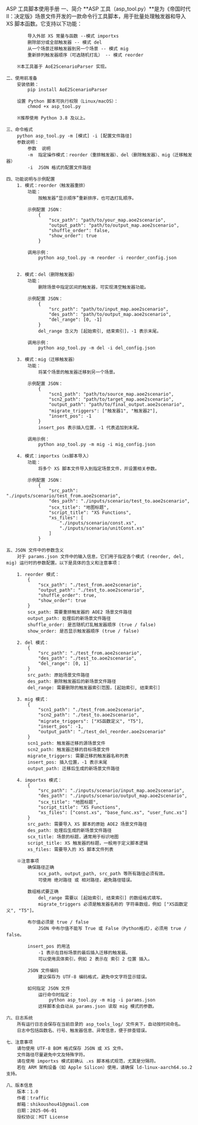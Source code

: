 ASP 工具脚本使用手册
    一、简介
        **ASP 工具（asp_tool.py）**是为《帝国时代 II：决定版》场景文件开发的一款命令行工具脚本，用于批量处理触发器和导入 XS 脚本函数。它支持以下功能：

            导入外部 XS 常量与函数 --模式 importxs
            删除部分或全部触发器 -- 模式 del
            从一个场景迁移触发器到另一个场景 -- 模式 mig
            重新排列触发器顺序（可选随机打乱） -- 模式 reorder
            
        ※本工具基于 AoE2ScenarioParser 实现。

    二、使用前准备
        安装依赖：
            pip install AoE2ScenarioParser

        设置 Python 脚本可执行权限（Linux/macOS）：
            chmod +x asp_tool.py

        ※推荐使用 Python 3.8 及以上。

    三、命令格式
        python asp_tool.py -m [模式] -i [配置文件路径]
        参数说明：
            参数	说明
            -m	指定操作模式：reorder（重排触发器）、del（删除触发器）、mig（迁移触发器）
            -i	JSON 格式的配置文件路径

    四、功能说明与示例配置
        1. 模式：reorder（触发器重排）
            功能：
                按触发器“显示顺序”重新排序，也可选打乱顺序。

            示例配置 JSON：
                {
                    "scx_path": "path/to/your_map.aoe2scenario",
                    "output_path": "path/to/output_map.aoe2scenario",
                    "shuffle_order": false,
                    "show_order": true
                }

            调用示例：
                python asp_tool.py -m reorder -i reorder_config.json


        2. 模式：del（删除触发器）
            功能：
                删除场景中指定区间的触发器，可实现清空触发器功能。

            示例配置 JSON：
                {
                    "src_path": "path/to/input_map.aoe2scenario",
                    "des_path": "path/to/output_map.aoe2scenario",
                    "del_range": [0, -1]
                }
                del_range 含义为 [起始索引, 结束索引]，-1 表示末尾。

            调用示例：
                python asp_tool.py -m del -i del_config.json

        3. 模式：mig（迁移触发器）
            功能：
                将某个场景的触发器迁移到另一个场景。

            示例配置 JSON：
                {
                    "scn1_path": "path/to/source_map.aoe2scenario",
                    "scn2_path": "path/to/target_map.aoe2scenario",
                    "output_path": "path/to/final_output.aoe2scenario",
                    "migrate_triggers": ["触发器1", "触发器2"],
                    "insert_pos": -1
                }
                insert_pos 表示插入位置，-1 代表追加到末尾。

            调用示例：
                python asp_tool.py -m mig -i mig_config.json

        4. 模式：importxs（xs脚本导入）
            功能： 
                将多个 XS 脚本文件导入到指定场景文件，并设置相关参数。

            示例配置 JSON：
                {
                    "src_path": "./inputs/scenario/test_from.aoe2scenario",
                    "des_path": "./inputs/scenario/test_to.aoe2scenario",
                    "scx_title": "地图标题",
                    "script_title": "XS Functions",
                    "xs_files": [
                        "./inputs/scenario/const.xs",
                        "./inputs/scenario/unitConst.xs"
                    ]
                }

    五、JSON 文件中的参数含义
        对于 params.json 文件中的输入信息，它们用于指定各个模式 (reorder, del, mig) 运行时的参数配置。以下是具体的含义和注意事项：

        1. reorder 模式：
            {
                "scx_path": "./test_from.aoe2scenario",
                "output_path": "./test_to.aoe2scenario",
                "shuffle_order": true,
                "show_order": true
            }
            scx_path: 需要重排触发器的 AOE2 场景文件路径
            output_path: 处理后的新场景文件路径
            shuffle_order: 是否随机打乱触发器顺序 (true / false)
            show_order: 是否显示触发器顺序 (true / false)

        2. del 模式：
            {
                "src_path": "./test_from.aoe2scenario",
                "des_path": "./test_to.aoe2scenario",
                "del_range": [0, 1]
            }
            src_path: 原始场景文件路径
            des_path: 删除触发器后的新场景文件路径
            del_range: 需要删除的触发器索引范围，[起始索引, 结束索引]

        3. mig 模式：
            {
                "scn1_path": "./test_from.aoe2scenario",
                "scn2_path": "./test_to.aoe2scenario",
                "migrate_triggers": ["XS函数定义", "T5"],
                "insert_pos": -1,
                "output_path": "./test_del_reorder.aoe2scenario"
            }
            scn1_path: 触发器迁移的源场景文件
            scn2_path: 触发器迁移的目标场景文件
            migrate_triggers: 需要迁移的触发器名称列表
            insert_pos: 插入位置，-1 表示末尾
            output_path: 迁移后生成的新场景文件路径

        4. importxs 模式：
            {
                "src_path": "./inputs/scenario/input_map.aoe2scenario",
                "des_path": "./inputs/scenario/output_map.aoe2scenario",
                "scx_title": "地图标题",
                "script_title": "XS Functions",
                "xs_files": ["const.xs", "base_func.xs", "user_func.xs"]
            }
            src_path: 需要导入 XS 脚本的原始 AOE2 场景文件路径
            des_path: 处理后生成的新场景文件路径
            scx_title: 场景的标题，通常用于标识地图
            script_title: XS 触发器的标题，一般用于定义脚本逻辑
            xs_files: 需要导入的 XS 脚本文件列表

        ※注意事项
            确保路径正确
                scx_path, output_path, src_path 等所有路径必须有效。
                可使用 绝对路径 或 相对路径，避免路径错误。

            数组格式要正确
                del_range 需要以 [起始索引, 结束索引] 的数组格式填写。
                migrate_triggers 必须是触发器名称的 字符串数组，例如 ["XS函数定义", "T5"]。

            布尔值必须是 true / false
                JSON 中布尔值不能写 True 或 False（Python格式），必须用 true / false。

            insert_pos 的用法
                -1 表示在目标场景的最后插入迁移的触发器。
                可以使用具体索引，例如 2 表示在 索引 2 位置 插入。

            JSON 文件编码
                建议保存为 UTF-8 编码格式，避免中文字符显示错误。

            如何指定 JSON 文件
                运行命令时指定：
                    python asp_tool.py -m mig -i params.json
                这样脚本会自动从 params.json 读取 mig 模式的参数。

    六、日志系统
        所有运行日志会保存在当前目录的 asp_tools_log/ 文件夹下，自动按时间命名。
        日志中包括函数名、行号、触发器信息、异常信息，便于排查错误。

    七、注意事项
        请勿使用 UTF-8 BOM 格式保存 JSON 或 XS 文件。
        文件路径尽量避免中文及特殊字符。
        请在使用 importxs 模式前确认 .xs 脚本格式规范，尤其是分隔符。
        若在 ARM 架构设备（如 Apple Silicon）使用，请确保 ld-linux-aarch64.so.2 支持。

    八、版本信息
        版本：1.0
        作者：traffic
        邮箱：shikoushou41@gmail.com
        日期：2025-06-01
        授权协议：MIT License